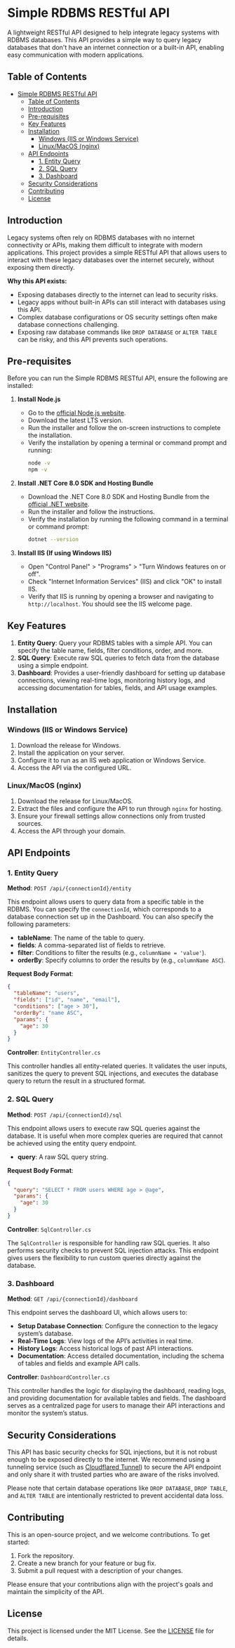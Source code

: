 # Simple RDBMS RESTful API

A lightweight RESTful API designed to help integrate legacy systems with RDBMS databases. This API provides a simple way to query legacy databases that don't have an internet connection or a built-in API, enabling easy communication with modern applications.

## Table of Contents

- [Simple RDBMS RESTful API](#simple-rdbms-restful-api)
  - [Table of Contents](#table-of-contents)
  - [Introduction](#introduction)
  - [Pre-requisites](#pre-requisites)
  - [Key Features](#key-features)
  - [Installation](#installation)
    - [Windows (IIS or Windows Service)](#windows-iis-or-windows-service)
    - [Linux/MacOS (nginx)](#linuxmacos-nginx)
  - [API Endpoints](#api-endpoints)
    - [1. Entity Query](#1-entity-query)
    - [2. SQL Query](#2-sql-query)
    - [3. Dashboard](#3-dashboard)
  - [Security Considerations](#security-considerations)
  - [Contributing](#contributing)
  - [License](#license)

## Introduction

Legacy systems often rely on RDBMS databases with no internet connectivity or APIs, making them difficult to integrate with modern applications. This project provides a simple RESTful API that allows users to interact with these legacy databases over the internet securely, without exposing them directly.

**Why this API exists:**
- Exposing databases directly to the internet can lead to security risks.
- Legacy apps without built-in APIs can still interact with databases using this API.
- Complex database configurations or OS security settings often make database connections challenging.
- Exposing raw database commands like `DROP DATABASE` or `ALTER TABLE` can be risky, and this API prevents such operations.

## Pre-requisites

Before you can run the Simple RDBMS RESTful API, ensure the following are installed:

1. **Install Node.js**
   - Go to the [official Node.js website](https://nodejs.org/).
   - Download the latest LTS version.
   - Run the installer and follow the on-screen instructions to complete the installation.
   - Verify the installation by opening a terminal or command prompt and running:
     ```bash
     node -v
     npm -v
     ```

2. **Install .NET Core 8.0 SDK and Hosting Bundle**
   - Download the .NET Core 8.0 SDK and Hosting Bundle from the [official .NET website](https://dotnet.microsoft.com/download/dotnet).
   - Run the installer and follow the instructions.
   - Verify the installation by running the following command in a terminal or command prompt:
     ```bash
     dotnet --version
     ```

3. **Install IIS (If using Windows IIS)**
   - Open "Control Panel" > "Programs" > "Turn Windows features on or off".
   - Check "Internet Information Services" (IIS) and click "OK" to install IIS.
   - Verify that IIS is running by opening a browser and navigating to `http://localhost`. You should see the IIS welcome page.

## Key Features

1. **Entity Query**: Query your RDBMS tables with a simple API. You can specify the table name, fields, filter conditions, order, and more.
2. **SQL Query**: Execute raw SQL queries to fetch data from the database using a simple endpoint.
3. **Dashboard**: Provides a user-friendly dashboard for setting up database connections, viewing real-time logs, monitoring history logs, and accessing documentation for tables, fields, and API usage examples.

## Installation

### Windows (IIS or Windows Service)

1. Download the release for Windows.
2. Install the application on your server.
3. Configure it to run as an IIS web application or Windows Service.
4. Access the API via the configured URL.

### Linux/MacOS (nginx)

1. Download the release for Linux/MacOS.
2. Extract the files and configure the API to run through `nginx` for hosting.
3. Ensure your firewall settings allow connections only from trusted sources.
4. Access the API through your domain.

## API Endpoints

### 1. Entity Query

**Method**: `POST /api/{connectionId}/entity`

This endpoint allows users to query data from a specific table in the RDBMS. You can specify the `connectionId`, which corresponds to a database connection set up in the Dashboard. You can also specify the following parameters:

- **tableName**: The name of the table to query.
- **fields**: A comma-separated list of fields to retrieve.
- **filter**: Conditions to filter the results (e.g., `columnName = 'value'`).
- **orderBy**: Specify columns to order the results by (e.g., `columnName ASC`).

**Request Body Format**:
```json
{
  "tableName": "users",
  "fields": ["id", "name", "email"],
  "conditions": ["age > 30"],
  "orderBy": "name ASC",
  "params": {
    "age": 30
  }
}
```

**Controller**: `EntityController.cs`

This controller handles all entity-related queries. It validates the user inputs, sanitizes the query to prevent SQL injections, and executes the database query to return the result in a structured format.

### 2. SQL Query

**Method**: `POST /api/{connectionId}/sql`

This endpoint allows users to execute raw SQL queries against the database. It is useful when more complex queries are required that cannot be achieved using the entity query endpoint.

- **query**: A raw SQL query string.

**Request Body Format**:
```json
{
  "query": "SELECT * FROM users WHERE age > @age",
  "params": {
    "age": 30
  }
}
```

**Controller**: `SqlController.cs`

The `SqlController` is responsible for handling raw SQL queries. It also performs security checks to prevent SQL injection attacks. This endpoint gives users the flexibility to run custom queries directly against the database.

### 3. Dashboard

**Method**: `GET /api/{connectionId}/dashboard`

This endpoint serves the dashboard UI, which allows users to:

- **Setup Database Connection**: Configure the connection to the legacy system’s database.
- **Real-Time Logs**: View logs of the API’s activities in real time.
- **History Logs**: Access historical logs of past API interactions.
- **Documentation**: Access detailed documentation, including the schema of tables and fields and example API calls.

**Controller**: `DashboardController.cs`

This controller handles the logic for displaying the dashboard, reading logs, and providing documentation for available tables and fields. The dashboard serves as a centralized page for users to manage their API interactions and monitor the system’s status.

## Security Considerations

This API has basic security checks for SQL injections, but it is not robust enough to be exposed directly to the internet. We recommend using a tunneling service (such as [Cloudflared Tunnel](https://developers.cloudflare.com/cloudflare-one/connections/connect-apps/)) to secure the API endpoint and only share it with trusted parties who are aware of the risks involved.

Please note that certain database operations like `DROP DATABASE`, `DROP TABLE`, and `ALTER TABLE` are intentionally restricted to prevent accidental data loss.

## Contributing

This is an open-source project, and we welcome contributions. To get started:

1. Fork the repository.
2. Create a new branch for your feature or bug fix.
3. Submit a pull request with a description of your changes.

Please ensure that your contributions align with the project's goals and maintain the simplicity of the API.

## License

This project is licensed under the MIT License. See the [LICENSE](LICENSE.MD) file for details.